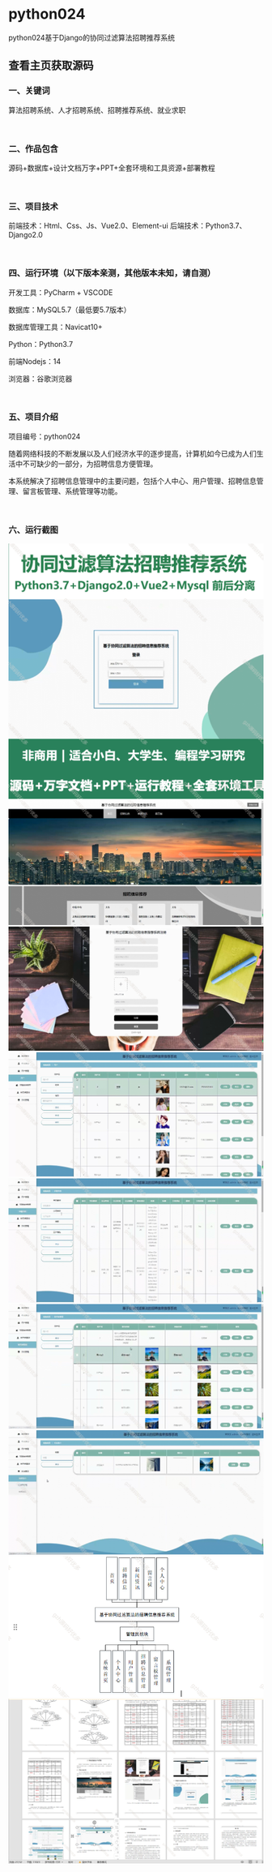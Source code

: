 # python024
python024基于Django的协同过滤算法招聘推荐系统
 
## 查看主页获取源码


### 一、关键词

算法招聘系统、人才招聘系统、招聘推荐系统、就业求职

<br/>

### 二、作品包含

源码+数据库+设计文档万字+PPT+全套环境和工具资源+部署教程


<br/>

### 三、项目技术

前端技术：Html、Css、Js、Vue2.0、Element-ui
后端技术：Python3.7、Django2.0

  

<br/>

### 四、运行环境（以下版本亲测，其他版本未知，请自测）

开发工具：PyCharm + VSCODE

数据库：MySQL5.7（最低要5.7版本）

数据库管理工具：Navicat10+

Python：Python3.7

前端Nodejs：14

浏览器：谷歌浏览器



<br/>

### 五、项目介绍

项目编号：python024

随着网络科技的不断发展以及人们经济水平的逐步提高，计算机如今已成为人们生活中不可缺少的一部分，为招聘信息方便管理。


本系统解决了招聘信息管理中的主要问题，包括个人中心、用户管理、招聘信息管理、留言板管理、系统管理等功能。


<br/>

### 六、运行截图

![cover.png](./cover.png)
![1.png](./1.png)
![2.png](./2.png)
![3.png](./3.png)
![4.png](./4.png)
![5.png](./5.png)
![6.png](./6.png)
![7.png](./7.png)
![8.png](./8.png)

